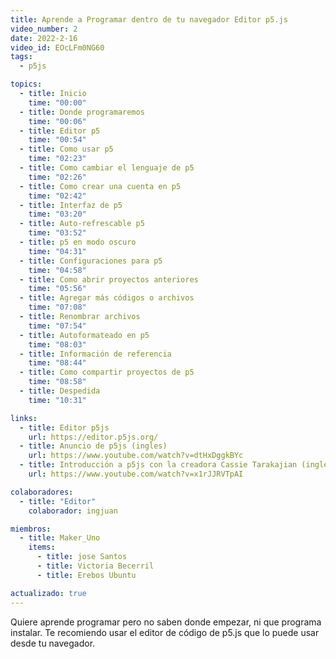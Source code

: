 ```yaml
---
title: Aprende a Programar dentro de tu navegador Editor p5.js
video_number: 2
date: 2022-2-16
video_id: EOcLFm0NG60
tags:
  - p5js

topics:
  - title: Inicio
    time: "00:00"
  - title: Donde programaremos
    time: "00:06"
  - title: Editor p5
    time: "00:54"
  - title: Como usar p5
    time: "02:23"
  - title: Como cambiar el lenguaje de p5
    time: "02:26"
  - title: Como crear una cuenta en p5
    time: "02:42"
  - title: Interfaz de p5
    time: "03:20"
  - title: Auto-refrescable p5
    time: "03:52"
  - title: p5 en modo oscuro
    time: "04:31"
  - title: Configuraciones para p5
    time: "04:58"
  - title: Como abrir proyectos anteriores
    time: "05:56"
  - title: Agregar más códigos o archivos
    time: "07:08"
  - title: Renombrar archivos
    time: "07:54"
  - title: Autoformateado en p5
    time: "08:03"
  - title: Información de referencia
    time: "08:44"
  - title: Como compartir proyectos de p5
    time: "08:58"
  - title: Despedida
    time: "10:31"

links:
  - title: Editor p5js
    url: https://editor.p5js.org/
  - title: Anuncio de p5js (ingles)
    url: https://www.youtube.com/watch?v=dtHxDggkBYc
  - title: Introducción a p5js con la creadora Cassie Tarakajian (ingles)
    url: https://www.youtube.com/watch?v=x1rJJRVTpAI

colaboradores:
  - title: "Editor"
    colaborador: ingjuan

miembros:
  - title: Maker_Uno
    items:
      - title: jose Santos
      - title: Victoria Becerril
      - title: Erebos Ubuntu

actualizado: true
---
```


Quiere aprende programar pero no saben donde empezar, ni que programa instalar. Te recomiendo usar el editor de código de p5.js que lo puede usar desde tu navegador.
